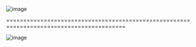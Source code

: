 ![image](https://github.com/JMBoulos12/CSS/assets/65892342/068ce4f9-32bd-41a7-a253-e6c0be91b672)

=========================================================================================

![image](https://github.com/JMBoulos12/CSS/assets/65892342/a27654e4-115d-43fd-9519-d4a005469928)

